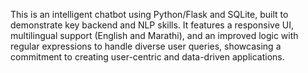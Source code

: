 This is an intelligent chatbot using Python/Flask and SQLite, built to demonstrate key backend and NLP skills. It features a responsive UI, multilingual support (English and Marathi), and an improved logic with regular expressions to handle diverse user queries, showcasing a commitment to creating user-centric and data-driven applications.